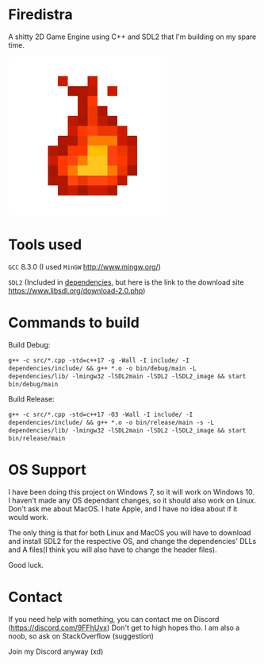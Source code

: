# Firedistra
A shitty 2D Game Engine using C++ and SDL2 that I'm building on my spare time.

![alt text](https://github.com/ByRussX/Firedistra/blob/master/extras/big-logo.png)


# Tools used
`GCC` 8.3.0 (I used `MinGW` http://www.mingw.org/)

`SDL2` (Included in <a href = https://github.com/ByRussX/Firedistra/tree/master/dependencies>dependencies</a>, but here is the link to the download site https://www.libsdl.org/download-2.0.php)

# Commands to build
Build Debug:

```
g++ -c src/*.cpp -std=c++17 -g -Wall -I include/ -I dependencies/include/ && g++ *.o -o bin/debug/main -L dependencies/lib/ -lmingw32 -lSDL2main -lSDL2 -lSDL2_image && start bin/debug/main
```

Build Release:

```
g++ -c src/*.cpp -std=c++17 -O3 -Wall -I include/ -I dependencies/include/ && g++ *.o -o bin/release/main -s -L dependencies/lib/ -lmingw32 -lSDL2main -lSDL2 -lSDL2_image && start bin/release/main
```

# OS Support
I have been doing this project on Windows 7, so it will work on Windows 10. I haven't made any OS dependant changes, so it should also work on Linux.
Don't ask me about MacOS. I hate Apple, and I have no idea about if it would work.

The only thing is that for both Linux and MacOS you will have to download and install SDL2 for the respective OS, and change the dependencies' DLLs and A files(I think you will also have to change the header files).

Good luck.

# Contact
If you need help with something, you can contact me on Discord (https://discord.com/9FFhUvx)
Don't get to high hopes tho. I am also a noob, so ask on StackOverflow (suggestion)

Join my Discord anyway (xd)
